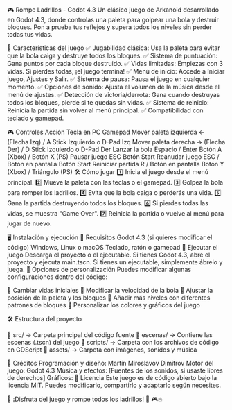 🎮 Rompe Ladrillos - Godot 4.3
Un clásico juego de Arkanoid desarrollado en Godot 4.3, donde controlas una paleta para golpear una bola y destruir bloques.
Pon a prueba tus reflejos y supera todos los niveles sin perder todas tus vidas.

🚀 Características del juego
✅ Jugabilidad clásica: Usa la paleta para evitar que la bola caiga y destruye todos los bloques.
✅ Sistema de puntuación: Gana puntos por cada bloque destruido.
✅ Vidas limitadas: Empiezas con 3 vidas. Si pierdes todas, ¡el juego termina!
✅ Menú de inicio: Accede a Iniciar juego, Ajustes y Salir.
✅ Sistema de pausa: Pausa el juego en cualquier momento.
✅ Opciones de sonido: Ajusta el volumen de la música desde el menú de ajustes.
✅ Detección de victoria/derrota: Gana cuando destruyas todos los bloques, pierde si te quedas sin vidas.
✅ Sistema de reinicio: Reinicia la partida sin volver al menú principal.
✅ Compatibilidad con teclado y gamepad.

🎮 Controles
Acción Tecla en PC Gamepad
Mover paleta izquierda ← (Flecha Izq) / A Stick Izquierdo o D-Pad Izq
Mover paleta derecha → (Flecha Der) / D Stick Izquierdo o D-Pad Der
Lanzar la bola Espacio / Enter	Botón A (Xbox) / Botón X (PS)
Pausar juego ESC Botón Start
Reanudar juego ESC / Botón en pantalla Botón Start
Reiniciar partida R / Botón en pantalla Botón Y (Xbox) / Triángulo (PS)
🛠 Cómo jugar
1️⃣ Inicia el juego desde el menú principal.
2️⃣ Mueve la paleta con las teclas o el gamepad.
3️⃣ Golpea la bola para romper los ladrillos.
4️⃣ Evita que la bola caiga o perderás una vida.
5️⃣ Gana la partida destruyendo todos los bloques.
6️⃣ Si pierdes todas las vidas, se muestra "Game Over".
7️⃣ Reinicia la partida o vuelve al menú para jugar de nuevo.

🖥 Instalación y ejecución
🔹 Requisitos
Godot 4.3 (si quieres modificar el código)
Windows, Linux o macOS
Teclado, ratón o gamepad
🔹 Ejecutar el juego
Descarga el proyecto o el ejecutable.
Si tienes Godot 4.3, abre el proyecto y ejecuta main.tscn.
Si tienes un ejecutable, simplemente ábrelo y juega.
🔧 Opciones de personalización
Puedes modificar algunas configuraciones dentro del código:

📌 Cambiar vidas iniciales
📌 Modificar la velocidad de la bola
📌 Ajustar la posición de la paleta y los bloques
📌 Añadir más niveles con diferentes patrones de bloques
📌 Personalizar los colores y gráficos del juego

🛠 Estructura del proyecto

📂 src/ → Carpeta principal del código fuente
📁 escenas/ → Contiene las escenas (.tscn) del juego
📂 scripts/ → Carpeta con los archivos de código en GDScript
📂 assets/ → Carpeta con imágenes, sonidos y música

🎵 Créditos
Programación y diseño: Martín Miroslavov Dimitrov
Motor del juego: Godot 4.3
Música y efectos: [Fuentes de los sonidos, si usaste libres de derechos]
Gráficos: 
📜 Licencia
Este juego es de código abierto bajo la licencia MIT. Puedes modificarlo, compartirlo y adaptarlo según necesites.

🔹 ¡Disfruta del juego y rompe todos los ladrillos! 🔹 🎮🔥
